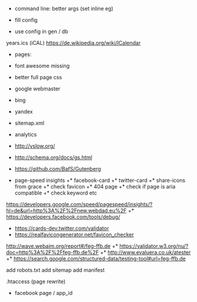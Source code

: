 * command line: better args (set inline eg)

* fill config
* use config in gen / db

years.ics (iCAL) https://de.wikipedia.org/wiki/ICalendar

* pages:
* font awesome missing
* better full page css

* google webmaster
* bing
* yandex
* sitemap.xml
* analytics

* http://yslow.org/
*   http://schema.org/docs/gs.html
*   https://github.com/BafS/Gutenberg

*   page-speed insights
+*   facebook-card
+*   twitter-card
+*   share-icons from grace
+*   check favicon
+*   404 page
+*   check if page is aria compatible
+*   check keyword etc

https://developers.google.com/speed/pagespeed/insights/?hl=de&url=http%3A%2F%2Fnew.webdad.eu%2F
+*   https://developers.facebook.com/tools/debug/
*   https://cards-dev.twitter.com/validator
*   https://realfavicongenerator.net/favicon_checker

http://wave.webaim.org/report#/feg-ffb.de
+*    https://validator.w3.org/nu/?doc=http%3A%2F%2Ffeg-ffb.de%2F
+*    http://www.evaluera.co.uk/atester
+*   https://search.google.com/structured-data/testing-tool#url=feg-ffb.de

add robots.txt
add sitemap
add manifest


.htaccess (page rewrite)

* facebook page / app_id